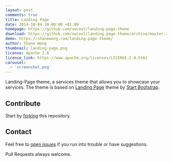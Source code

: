 ```yaml
---
layout: post
comments: true
title: Landing Page
date: 2014-10-04 20:00:00 +01:00
homepage: https://github.com/swcool/landing-page-theme
download: https://github.com/swcool/landing-page-theme/archive/master.zip
demo: https://shaneweng.com/landing-page-theme/
author: Shane Weng
thumbnail: landing-page.png
license: Apache 2.0
license_link: https://www.apache.org/licenses/LICENSE-2.0.html
carousel:
  - 'screenshot.png'
---
```


Landing-Page theme, a services theme that allows you to showcase your services. The theme is based on [Landing Page](https://startbootstrap.com/templates/landing-page/) theme by [Start Bootstrap](https://startbootstrap.com/).

## Contribute

Start by [forking](https://github.com/swcool/landing-page-theme/fork) this repository.

## Contact

Feel free to [open issues](https://github.com/swcool/landing-page-theme/issues/new) if you run into trouble or have suggestions.

Pull Requests always welcome.
